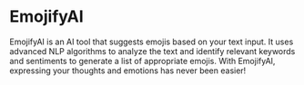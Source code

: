 # EmojifyAI
EmojifyAI is an AI tool that suggests emojis based on your text input. It uses advanced NLP algorithms to analyze the text and identify relevant keywords and sentiments to generate a list of appropriate emojis. With EmojifyAI, expressing your thoughts and emotions has never been easier!
